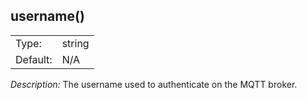 ---
---
<!-- DISCLAIMER: This file is based on the syslog-ng Open Source Edition documentation https://github.com/balabit/syslog-ng-ose-guides/commit/2f4a52ee61d1ea9ad27cb4f3168b95408fddfdf2 and is used under the terms of The syslog-ng Open Source Edition Documentation License. The file has been modified by Axoflow. -->

## username()

|          |        |
| -------- | ------ |
| Type:    | string |
| Default: | N/A    |

*Description:* The username used to authenticate on the MQTT broker.

